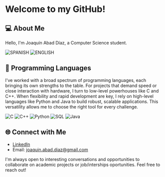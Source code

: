 # Welcome to my GitHub!

## 💻 About Me

Hello, I'm Joaquín Abad Díaz, a Computer Science student.

![SPANISH](https://img.shields.io/badge/Spanish-red?label=Native)
![ENGLISH](https://img.shields.io/badge/English-lightblue?label=C1)

## 🚀 Programming Languages

I've worked with a broad spectrum of programming languages, each bringing its own strengths to the table. For projects that demand speed or close interaction with hardware, I turn to low-level powerhouses like C and C++. When flexibility and rapid development are key, I rely on high-level languages like Python and Java to build robust, scalable applications. This versatility allows me to choose the right tool for every challenge.

![C](https://img.shields.io/badge/-C-A8B9CC?style=for-the-badge&logo=c&logoColor=white)
![C++](https://img.shields.io/badge/-C++-00599C?style=for-the-badge&logo=cplusplus&logoColor=#00599C)
![Python](https://img.shields.io/badge/-Python-ffd343?style=for-the-badge&logo=python&logoColor=#3776AB)
![SQL](https://img.shields.io/badge/-SQL-003B57?style=for-the-badge&logo=postgresql&logoColor=#4169E1)
![Java](https://img.shields.io/badge/-Java-F80000?style=for-the-badge&logo=oracle&logoColor=#F80000)

## 🌐 Connect with Me

- [LinkedIn](www.linkedin.com/in/joaquín-abad-díaz-19346a36b)
- Email: joaquin.abad.diaz@gmail.com

I'm always open to interesting conversations and opportunities to collaborate on academic projects or job/interships oportunities. Feel free to reach out!
